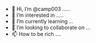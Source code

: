 - 👋 Hi, I’m @camp003 .....
- 👀 I’m interested in .....
- 🌱 I’m currently learning ...
- 💞️ I’m looking to collaborate on ...
- 📫 How to be rich ....

<!---
camp003/camp003 is a ✨ special ✨ repository because its `README.md` (this file) appears on your GitHub profile.
You can click the Preview link to take a look at your changes.
--->
